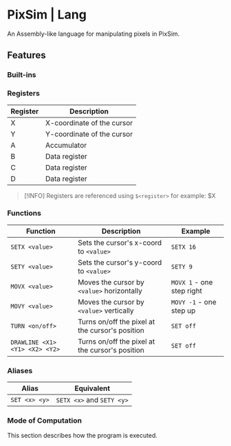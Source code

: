 # PixSim | Lang 
An Assembly-like language for manipulating pixels in PixSim.

## Features
### Built-ins

### Registers
| Register 		| Description					|
|---------------|-------------------------------|
| X				| X-coordinate of the cursor	|
| Y				| Y-coordinate of the cursor	|
| A				| Accumulator					|
| B				| Data register					|
| C				| Data register					|
| D				| Data register					|
>[!INFO]
>Registers are referenced using `$<register>` for example: $X

### Functions
| Function 		 | Description			 					| Example			|
|----------------|------------------------------------------|-------------------|
| `SETX <value>` | Sets the cursor's x-coord to `<value>`	| `SETX 16`			|
| `SETY <value>` | Sets the cursor's y-coord to `<value>`	| `SETY 9`			|
| `MOVX <value>` | Moves the cursor by `<value>` horizontally| `MOVX 1` - one step right |
| `MOVY <value>` | Moves the cursor by `<value>` vertically | `MOVY -1` - one step up |
| `TURN <on/off>`| Turns on/off the pixel at the cursor's position| `SET off`	|
| `DRAWLINE <X1> <Y1> <X2> <Y2>`| Turns on/off the pixel at the cursor's position| `SET off`	|

### Aliases
| Alias 		 | Equivalent			 					|
|----------------|------------------------------------------|
| `SET <x> <y>`  | `SETX <x>` and `SETY <y>`					|

### Mode of Computation
This section describes how the program is executed.

